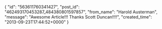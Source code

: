  {
   "id": "563611760341427",
   "post_id": "462493170453287_484380801597857",
   "from_name": "Harold Austerman",
   "message": "Awesome Article!!! Thanks Scott Duncan!!!!",
   "created_time": "2013-09-23T17:44:52+0000"
 }
